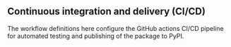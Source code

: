 ﻿## Continuous integration and delivery (CI/CD)

The workflow definitions here configure the GitHub actions CI/CD pipeline for
automated testing and publishing of the package to PyPI.
